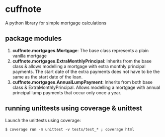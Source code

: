 # cuffnote
A python library for simple mortgage calculations

## package modules

1. **cuffnote.mortgages.Mortgage**: The base class represents a plain vanilla mortgage
1. **cuffnote.mortgages.ExtraMonthlyPrincipal**: Inherits from the base class & allows modelling a mortgage with extra monthly principal payments. The start date of the extra payments does not have to be the same as the start date of the loan.
1. **cuffnote.mortgages.AnnualLumpPayment**: Inherits from both base class & ExtraMonthlyPrincipal. Allows modelling a mortgage with annual principal lump payments that occur only once a year.

## running unittests using coverage & unittest

Launch the unittests using coverage:

`$ coverage run -m unittest -v tests/test_* ; coverage html`